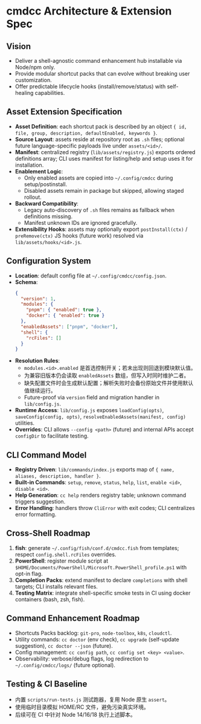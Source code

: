 # cmdcc Architecture & Extension Spec

## Vision
- Deliver a shell-agnostic command enhancement hub installable via Node/npm only.
- Provide modular shortcut packs that can evolve without breaking user customization.
- Offer predictable lifecycle hooks (install/remove/status) with self-healing capabilities.

## Asset Extension Specification
- **Asset Definition**: each shortcut pack is described by an object `{ id, file, group, description, defaultEnabled, keywords }`.
- **Source Layout**: assets reside at repository root as `.sh` files; optional future language-specific payloads live under `assets/<id>/`.
- **Manifest**: centralized registry (`lib/assets/registry.js`) exports ordered definitions array; CLI uses manifest for listing/help and setup uses it for installation.
- **Enablement Logic**:
  - Only enabled assets are copied into `~/.config/cmdcc` during setup/postinstall.
  - Disabled assets remain in package but skipped, allowing staged rollout.
- **Backward Compatibility**:
  - Legacy auto-discovery of `.sh` files remains as fallback when definitions missing.
  - Manifest unknown IDs are ignored gracefully.
- **Extensibility Hooks**: assets may optionally export `postInstall(ctx)` / `preRemove(ctx)` JS hooks (future work) resolved via `lib/assets/hooks/<id>.js`.

## Configuration System
- **Location**: default config file at `~/.config/cmdcc/config.json`.
- **Schema**:
  ```json
  {
    "version": 1,
    "modules": {
      "pnpm": { "enabled": true },
      "docker": { "enabled": true }
    },
    "enabledAssets": ["pnpm", "docker"],
    "shell": {
      "rcFiles": []
    }
  }
  ```
- **Resolution Rules**:
  - `modules.<id>.enabled` 是首选控制开关；若未出现则回退到模块默认值。
  - 为兼容旧版本仍会读取 `enabledAssets` 数组，但写入时同时维护二者。
  - 缺失配置文件时会生成默认配置；解析失败时会备份原始文件并使用默认值继续运行。
  - Future-proof via `version` field and migration handler in `lib/config.js`.
- **Runtime Access**: `lib/config.js` exposes `loadConfig(opts)`, `saveConfig(config, opts)`, `resolveEnabledAssets(manifest, config)` utilities.
- **Overrides**: CLI allows `--config <path>` (future) and internal APIs accept `configDir` to facilitate testing.

## CLI Command Model
- **Registry Driven**: `lib/commands/index.js` exports map of `{ name, aliases, description, handler }`.
- **Built-in Commands**: `setup`, `remove`, `status`, `help`, `list`, `enable <id>`, `disable <id>`.
- **Help Generation**: `cc help` renders registry table; unknown command triggers suggestion.
- **Error Handling**: handlers throw `CliError` with exit codes; CLI centralizes error formatting.

## Cross-Shell Roadmap
1. **fish**: generate `~/.config/fish/conf.d/cmdcc.fish` from templates; respect `config.shell.rcFiles` overrides.
2. **PowerShell**: register module script at `$HOME/Documents/PowerShell/Microsoft.PowerShell_profile.ps1` with opt-in flag.
3. **Completion Packs**: extend manifest to declare `completions` with shell targets; CLI installs relevant files.
4. **Testing Matrix**: integrate shell-specific smoke tests in CI using docker containers (bash, zsh, fish).

## Command Enhancement Roadmap
- Shortcuts Packs backlog: `git-pro`, `node-toolbox`, `k8s`, `cloudctl`.
- Utility commands: `cc doctor` (env check), `cc upgrade` (self-update suggestion), `cc doctor --json` (future).
- Config management: `cc config path`, `cc config set <key> <value>`.
- Observability: verbose/debug flags, log redirection to `~/.config/cmdcc/logs/` (future optional).

## Testing & CI Baseline
- 内置 `scripts/run-tests.js` 测试跑器，复用 Node 原生 `assert`。
- 使用临时目录模拟 HOME/RC 文件，避免污染真实环境。
- 后续可在 CI 中针对 Node 14/16/18 执行上述脚本。
